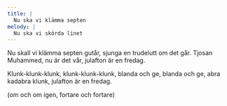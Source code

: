 ```yaml
---
title: |
  Nu ska vi klämma septen
melody: |
  Nu ska vi skörda linet
---
```

Nu skall vi klämma septen gutår, 
sjunga en trudelutt om det går. 
Tjosan Muhammed, nu är det vår, 
julafton är en fredag. 

Klunk-klunk-klunk, klunk-klunk-klunk, 
blanda och ge, blanda och ge, 
abra kadabra klunk, 
julafton är en fredag. 

(om och om igen, fortare och fortare)